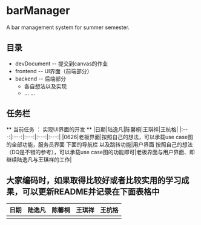 # barManager
A bar management system for summer semester.
## 目录
* devDocument -- 提交到canvas的作业
* frontend -- UI界面（前端部分）
* backend -- 后端部分
  * 各自想法以及实现
  * ... ...
## 任务栏
** 当前任务 ： 实现UI界面的开发 **
|日期|陆逸凡|陈馨桐|王琪祥|王杭格|
|:---:|:---:|:---:|:---:|:---:|
|0626|老板界面|按照自己的想法，可以承载use case图的全部功能，服务员界面 下面的导航栏 以及跳转功能|用户界面 按照自己的想法（DQ是不错的参考），可以承载use case图的功能即可|老板界面与用户界面、即继续陆逸凡与王琪祥的工作|

## 大家编码时，如果取得比较好或者比较实用的学习成果，可以更新README并记录在下面表格中
|日期|陆逸凡|陈馨桐|王琪祥|王杭格|
|:---:|:---:|:---:|:---:|:---:|
||||||
